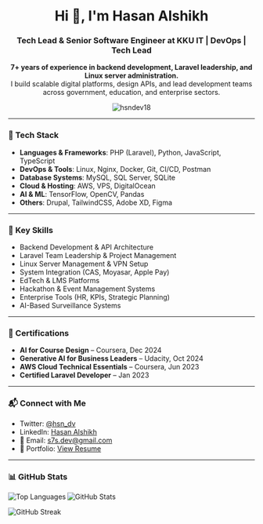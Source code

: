 <h1 align="center">Hi 👋, I'm Hasan Alshikh</h1>
<h3 align="center">Tech Lead & Senior Software Engineer at KKU IT | DevOps | Tech Lead</h3>

<p align="center">
  <b>7+ years of experience in backend development, Laravel leadership, and Linux server administration.</b><br>
  I build scalable digital platforms, design APIs, and lead development teams across government, education, and enterprise sectors.
</p>

<p align="center">
  <img src="https://komarev.com/ghpvc/?username=hsndev18&label=Profile%20views&color=0e75b6&style=flat" alt="hsndev18" />
</p>

---

### 🧠 Tech Stack

- **Languages & Frameworks**: PHP (Laravel), Python, JavaScript, TypeScript  
- **DevOps & Tools**: Linux, Nginx, Docker, Git, CI/CD, Postman  
- **Database Systems**: MySQL, SQL Server, SQLite  
- **Cloud & Hosting**: AWS, VPS, DigitalOcean  
- **AI & ML**: TensorFlow, OpenCV, Pandas  
- **Others**: Drupal, TailwindCSS, Adobe XD, Figma  

---

### 🚀 Key Skills

- Backend Development & API Architecture  
- Laravel Team Leadership & Project Management  
- Linux Server Management & VPN Setup  
- System Integration (CAS, Moyasar, Apple Pay)  
- EdTech & LMS Platforms  
- Hackathon & Event Management Systems  
- Enterprise Tools (HR, KPIs, Strategic Planning)  
- AI-Based Surveillance Systems  

---

### 📄 Certifications

- **AI for Course Design** – Coursera, Dec 2024  
- **Generative AI for Business Leaders** – Udacity, Oct 2024  
- **AWS Cloud Technical Essentials** – Coursera, Jun 2023  
- **Certified Laravel Developer** – Jan 2023  

---

### 📬 Connect with Me

- Twitter: [@hsn_dv](https://twitter.com/hsn_dv)  
- LinkedIn: [Hasan Alshikh](https://linkedin.com/in/hasan-alshikh)  
- 📧 Email: s7s.dev@gmail.com  
- 📂 Portfolio: [View Resume](https://drive.google.com/file/d/1fVBicZHKNLxb7OnAPbnMI2ZNKdRsFAqI/view)

---

### 📊 GitHub Stats

<p><img align="left" src="https://github-readme-stats.vercel.app/api/top-langs?username=hsndev18&show_icons=true&locale=en&layout=compact" alt="Top Languages" /></p>

<p><img align="center" src="https://github-readme-stats.vercel.app/api?username=hsndev18&show_icons=true&locale=en" alt="GitHub Stats" /></p>

<p><img align="center" src="https://github-readme-streak-stats.herokuapp.com/?user=hsndev18" alt="GitHub Streak" /></p>

